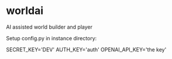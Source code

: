 # worldai
AI assisted world builder and player

Setup config.py in instance directory:

SECRET_KEY='DEV'
AUTH_KEY='auth'
OPENAI_API_KEY='the key'

